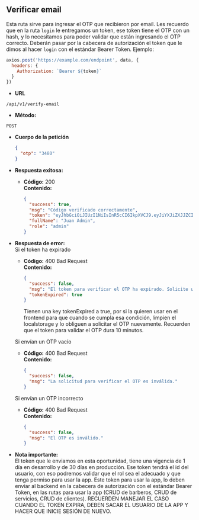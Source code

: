 ## **Verificar email**

Esta ruta sirve para ingresar el OTP que recibieron por email. Les recuerdo que en la ruta `login` le entregamos un token, ese token tiene el OTP con un hash, y lo necesitamos para poder validar que están ingresando el OTP correcto. Deberán pasar por la cabecera de autorización el token que le dimos al hacer `login` con el estándar Bearer Token. Ejemplo:

```javascript
axios.post('https://example.com/endpoint', data, {
  headers: {
    Authorization: `Bearer ${token}`
  }
})
```

- **URL**

`/api/v1/verify-email`

- **Método:**

`POST`

- **Cuerpo de la petición**

  ```json
  {
    "otp": "3480"
  }
  ```

- **Respuesta exitosa:**

  - **Código:** 200 <br />
    **Contenido:**
    ```json
    {
      "success": true,
      "msg": "Código verificado correctamente",
      "token": "eyJhbGciOiJIUzI1NiIsInR5cCI6IkpXVCJ9.eyJiYXJiZXJJZCI6IjY1MjVkZmU0ZGY4ZjliZmRiNzU5MmQ2MyIsImlhdCI6MTY5NzExOTc2MiwiZXhwIjoxNjk3MjA2MTYyfQ.UVOfyiNLpDYe6pLSt49-zzHklCiXFgeLb-mkrEyp5gM",
      "fullName": "Juan Admin",
      "role": "admin"
    }
    ```

- **Respuesta de error:** <br />
  Si el token ha expirado

  - **Código:** 400 Bad Request <br />
    **Contenido:**
    ```json
    {
      "success": false,
      "msg": "El token para verificar el OTP ha expirado. Solicite uno nuevo OTP.",
      "tokenExpired": true
    }
    ```
    Tienen una key tokenExpired a true, por si la quieren usar en el frontend para que cuando se cumpla esa condición, limpien el localstorage y lo obliguen a solicitar el OTP nuevamente. Recuerden que el token para validar el OTP dura 10 minutos.

  Si envían un OTP vacío

  - **Código:** 400 Bad Request <br />
    **Contenido:**
    ```json
    {
      "success": false,
      "msg": "La solicitud para verificar el OTP es inválida."
    }
    ```

  Si envían un OTP incorrecto

  - **Código:** 400 Bad Request <br />
    **Contenido:**
    ```json
    {
      "success": false,
      "msg": "El OTP es inválido."
    }
    ```

- **Nota importante:** <br />
  El token que le enviamos en esta oportunidad, tiene una vigencia de 1 día en desarrollo y de 30 días en producción. Ese token tendrá el id del usuario, con eso podremos validar que el rol sea el adecuado y que tenga permiso para usar la app. Este token para usar la app, lo deben enviar al backend en la cabecera de autorización con el estándar Bearer Token, en las rutas para usar la app (CRUD de barberos, CRUD de servicios, CRUD de clientes). RECUERDEN MANEJAR EL CASO CUANDO EL TOKEN EXPIRA, DEBEN SACAR EL USUARIO DE LA APP Y HACER QUE INICIE SESIÓN DE NUEVO.
